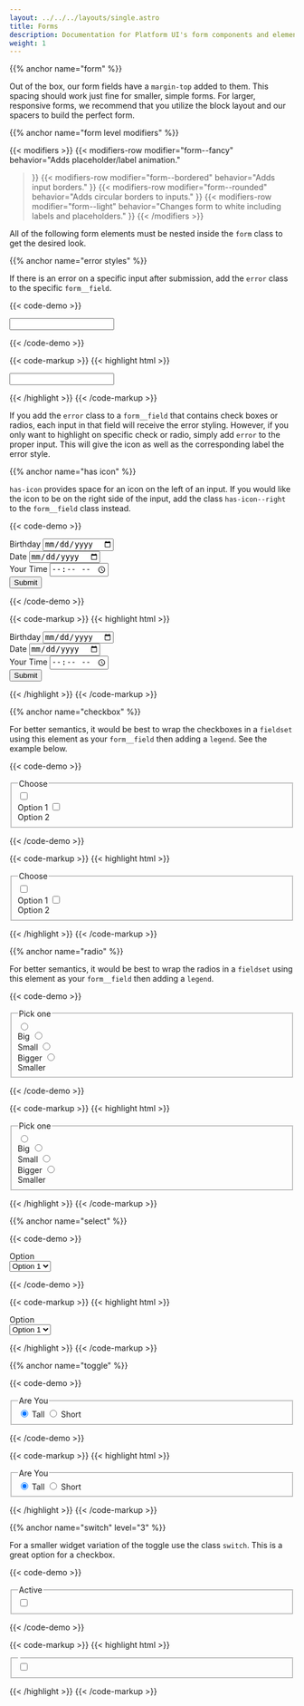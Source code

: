 ```yaml
---
layout: ../../../layouts/single.astro
title: Forms
description: Documentation for Platform UI's form components and elements.
weight: 1
---
```

{{% anchor name="form" %}}

Out of the box, our form fields have a `margin-top` added to them. This spacing should work just fine for smaller, simple forms. For larger,
responsive forms, we recommend that you utilize the block layout and our spacers to build the perfect form.

{{% anchor name="form level modifiers" %}}

{{< modifiers >}}
{{< modifiers-row 
  modifier="form--fancy"
  behavior="Adds placeholder/label animation." 
>}}
{{< modifiers-row 
  modifier="form--bordered"
  behavior="Adds input borders." 
>}}
{{< modifiers-row 
  modifier="form--rounded"
  behavior="Adds circular borders to inputs." 
>}}
{{< modifiers-row 
  modifier="form--light"
  behavior="Changes form to white including labels and placeholders." 
>}}
{{< /modifiers >}}

All of the following form elements must be nested inside the `form` class to get the desired look.

{{% anchor name="error styles" %}}

If there is an error on a specific input after submission, add the `error` class to the specific `form__field`. 

{{< code-demo >}}
<form class="form my-4">
  <div class="form__field error">
    <input type="text">
  </div>
</form>
{{< /code-demo >}}

{{< code-markup >}}
{{< highlight html >}}
<form class="form">
  <div class="form__field error">
    <input type="text">
  </div>
</form>
{{< /highlight >}}
{{< /code-markup >}}

If you add the `error` class to a `form__field` that contains check boxes or radios, each input in that field will receive the error styling. However, if you only want to highlight on specific check or radio, simply add `error` to the proper input. This will give the icon as well as the corresponding label the error style.

{{% anchor name="has icon" %}}

`has-icon` provides space for an icon on the left of an input. If you would like the icon to be on the right side of the input, add the class `has-icon--right` to the `form__field` class instead.

{{< code-demo >}}
<form class="form block-container tablet-up-3 laptop-up-4 desktop-up-6 blocks mb-3 p-2 my-2">
  <div class="block">
    <label for="dob-g" class="form__field has-icon--right">Birthday
      <input id="dob-g" type="date">
      <i class="pi-calendar background--white"></i>
    </label>
  </div>
  <div class="block">
    <label for="date-g" class="form__field has-icon">Date
      <input id="date-g" type="date">
      <i class="pi-calendar text--med-blue background--white"></i>
    </label>
  </div>
  <div class="block">
    <label for="time-g" class="form__field has-icon--right">Your Time
      <input id="time-g" type="time" placeholder="10:00 AM">
      <i class="pi-clock"></i>
    </label>
  </div>
  <div class="block">
    <div class="form__field form__button-group">
      <button class="button button--md p-2">Submit</button>
    </div>
  </div>
</form>
{{< /code-demo >}}

{{< code-markup >}}
{{< highlight html >}}
<form action="" class="form block-container tablet-up-3 laptop-up-4 desktop-up-6 blocks mb-3 p-2">
  <div class="block">
    <label for="dob-g" class="form__field has-icon--right">Birthday
      <input id="dob-g" type="date">
      <i class="pi-calendar background--white"></i>
    </label>
  </div>
  <div class="block">
    <label for="date-g" class="form__field has-icon">Date
      <input id="date-g" type="date">
      <i class="pi-calendar text--med-blue background--white"></i>
    </label>
  </div>
  <div class="block">
    <label for="time-g" class="form__field has-icon--right">Your Time
      <input id="time-g" type="time" placeholder="10:00 AM">
      <i class="pi-clock"></i>
    </label>
  </div>
  <div class="block">
    <div class="form__field form__button-group">
      <button class="button button--lg">Submit</button>
    </div>
  </div>
</form>
{{< /highlight >}}
{{< /code-markup >}}

{{% anchor name="checkbox" %}}

For better semantics, it would be best to wrap the checkboxes in a `fieldset` using this element as your `form__field` then adding a `legend`. See the example below.

{{< code-demo >}}
<form class="form block-container">
  <div class="block block-5">
    <fieldset class="form__field">
      <legend>Choose</legend>
        <input id="choose-this-one" type="checkbox">
        <label for="choose-this-one">
          <div class="input-icons">
            <i class="pi-circle pi-lg"></i>
            <i class="pi-check pi-heavy"></i>
          </div>
          Option 1
        </label>
        <input id="choose-that-one" type="checkbox">
        <label for="choose-that-one">
          <div class="input-icons">
            <i class="pi-circle pi-lg"></i>
            <i class="pi-check pi-heavy"></i>
          </div>
          Option 2
        </label>   
    </fieldset>
  </div>
</form>
{{< /code-demo >}}

{{< code-markup >}}
{{< highlight html >}}
<form class="form block-container">
  <div class="block block-5">
    <fieldset class="form__field">
      <legend>Choose</legend>
        <input id="choose-this-one" type="checkbox">
        <label for="choose-this-one">
          <div class="input-icons">
            <i class="pi-circle pi-lg"></i>
            <i class="pi-check pi-heavy"></i>
          </div>
          Option 1
        </label>
        <input id="choose-that-one" type="checkbox">
        <label for="choose-that-one">
          <div class="input-icons">
            <i class="pi-circle pi-lg"></i>
            <i class="pi-check pi-heavy"></i>
          </div>
          Option 2
        </label>   
    </fieldset>
  </div>
</form>
{{< /highlight >}}
{{< /code-markup >}}


{{% anchor name="radio" %}}

For better semantics, it would be best to wrap the radios in a `fieldset` using this element as your `form__field` then adding a `legend`. 

{{< code-demo >}}
<form action="" class="form block-container">
  <div class="block block-4">
    <fieldset class="form__field">
      <legend>Pick one</legend>
      <div class="form__option-group">
        <input id="choose-big" type="radio" name="choose-one">
        <label for="choose-big">
          <div class="input-icons">
            <i class="pi-circle pi-lg"></i>
            <i class="pi-circle-solid"></i>
          </div>
          Big
        </label>
        <input id="choose-small" type="radio" name="choose-one">
        <label for="choose-small">
          <div class="input-icons">
            <i class="pi-circle pi-lg"></i>
            <i class="pi-circle-solid"></i>
          </div>
          Small
        </label>
        <input id="choose-bigger" type="radio" name="choose-one">
        <label for="choose-bigger">
          <div class="input-icons">
            <i class="pi-circle pi-lg"></i>
            <i class="pi-circle-solid"></i>
          </div>
          Bigger
        </label>
        <input id="choose-smaller" type="radio" name="choose-one">
        <label for="choose-smaller">
          <div class="input-icons">
            <i class="pi-circle pi-lg"></i>
            <i class="pi-circle-solid"></i>
          </div>
          Smaller
        </label>
      </div>
    </fieldset>
  </div>
</form>

{{< /code-demo >}}


{{< code-markup >}}
{{< highlight html >}}
<form action="" class="form block-container">
  <div class="block block-4">
    <fieldset class="form__field">
      <legend>Pick one</legend>
      <div class="form__option-group">
        <input id="choose-big" type="radio" name="choose-one">
        <label for="choose-big">
          <div class="input-icons">
            <i class="pi-circle pi-lg"></i>
            <i class="pi-circle-solid"></i>
          </div>
          Big
        </label>
        <input id="choose-small" type="radio" name="choose-one">
        <label for="choose-small">
          <div class="input-icons">
            <i class="pi-circle pi-lg"></i>
            <i class="pi-circle-solid"></i>
          </div>
          Small
        </label>
        <input id="choose-bigger" type="radio" name="choose-one">
        <label for="choose-bigger">
          <div class="input-icons">
            <i class="pi-circle pi-lg"></i>
            <i class="pi-circle-solid"></i>
          </div>
          Bigger
        </label>
        <input id="choose-smaller" type="radio" name="choose-one">
        <label for="choose-smaller">
          <div class="input-icons">
            <i class="pi-circle pi-lg"></i>
            <i class="pi-circle-solid"></i>
          </div>
          Smaller
        </label>
      </div>
    </fieldset>
  </div>
</form>
{{< /highlight >}}
{{< /code-markup >}}


{{% anchor name="select" %}}


{{< code-demo >}}
<form action="" class="form block-container">
  <div class="block block-4">
    <label for="Option" class="form__field">Option
      <div class="form__select-wrapper">
        <select name="Option Select" id="Option">
          <option value="Option1">Option 1</option>
          <option value="Option2">Option 2</option>
        </select>
      </div>
    </label>
  </div>
</form>
{{< /code-demo >}}


{{< code-markup >}}
{{< highlight html >}}
<form action="" class="form block-container">
  <div class="block block-4">
    <label for="option" class="form__field">Option
      <div class="form__select-wrapper">
        <select name="Option Select" id="option">
          <option value="Option1">Option 1</option>
          <option value="Option2">Option 2</option>
        </select>
      </div>
    </label>
  </div>
</form>
{{< /highlight >}}
{{< /code-markup >}}

{{% anchor name="toggle" %}}

{{< code-demo >}}
<form class="form">
  <div class="block-container">
    <fieldset class="form__field block-4">
      <legend>Are You</legend>
      <div class="toggle">
        <input id="Tall-2" type="radio" checked name="height">
        <label for="Tall-2">
          <i class="pi-check pi-heavy"></i> Tall
        </label>
        <input id="Short-2" type="radio" name="height">
        <label for="Short-2">
          <i class="pi-check pi-heavy"></i> Short
        </label>
      </div>
    </div>
  </fieldset>
</form>
{{< /code-demo >}}

{{< code-markup >}}
{{< highlight html >}}
  <form class="form">
    <div class="block-container">
      <fieldset class="form__field block-4">
        <legend>Are You</legend>
        <div class="toggle">
          <input id="Tall-2" type="radio" checked name="height">
          <label for="Tall-2">
            <i class="pi-check pi-heavy"></i> Tall
          </label>
          <input id="Short-2" type="radio" name="height">
          <label for="Short-2">
            <i class="pi-check pi-heavy"></i> Short
          </label>
        </div>
      </div>
    </fieldset>
  </form>
{{< /highlight >}}
{{< /code-markup >}}

{{% anchor name="switch" level="3" %}}
 
For a smaller widget variation of the toggle use the class `switch`. This is a great option for a checkbox. 


{{< code-demo >}}
<form class="form">
  <div class="block-container">
    <fieldset class="form__field block-4">
      <legend>Active</legend>
      <div class="switch">
        <input id="active" type="checkbox" name="active">
        <label for="active">
        </label>
      </div>
    </div>
  </fieldset>
</form>
{{< /code-demo >}}

{{< code-markup >}}
{{< highlight html >}}
  <form class="form">
    <div class="block-container">
      <fieldset class="form__field block-4">
        <legend></legend>
        <div class="toggle-small">
          <input id="active" type="checkbox" name="active">
          <label for="active">
          </label>
        </div>
      </div>
    </fieldset>
  </form>
{{< /highlight >}}
{{< /code-markup >}}
